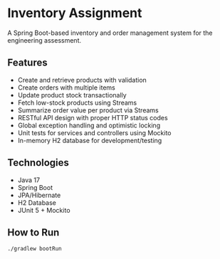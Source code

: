 # Inventory Assignment

A Spring Boot-based inventory and order management system for the engineering assessment.

## Features

- Create and retrieve products with validation
- Create orders with multiple items
- Update product stock transactionally
- Fetch low-stock products using Streams
- Summarize order value per product via Streams
- RESTful API design with proper HTTP status codes
- Global exception handling and optimistic locking
- Unit tests for services and controllers using Mockito
- In-memory H2 database for development/testing

## Technologies

- Java 17
- Spring Boot
- JPA/Hibernate
- H2 Database
- JUnit 5 + Mockito

## How to Run

```bash
./gradlew bootRun
